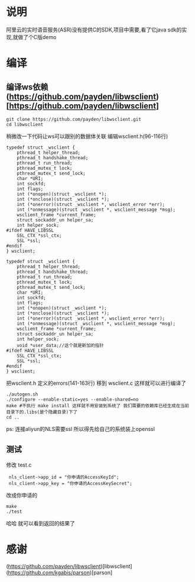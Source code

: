# 说明

阿里云的实时语音服务(ASR)没有提供C的SDK,项目中需要,看了它java sdk的实现,就做了个C版demo

#  编译

## 编译ws依赖(https://github.com/payden/libwsclient)[https://github.com/payden/libwsclient]

~~~
git clone https://github.com/payden/libwsclient.git
cd libwsclient
~~~

稍微改一下代码让ws可以跟别的数据体关联
编辑wsclient.h(96-116行)
~~~
typedef struct _wsclient {
    pthread_t helper_thread;
    pthread_t handshake_thread;
    pthread_t run_thread;
    pthread_mutex_t lock;
    pthread_mutex_t send_lock;
    char *URI;
    int sockfd;
    int flags;
    int (*onopen)(struct _wsclient *);
    int (*onclose)(struct _wsclient *);
    int (*onerror)(struct _wsclient *, wsclient_error *err);
    int (*onmessage)(struct _wsclient *, wsclient_message *msg);
    wsclient_frame *current_frame;
    struct sockaddr_un helper_sa;
    int helper_sock;
#ifdef HAVE_LIBSSL
    SSL_CTX *ssl_ctx;
    SSL *ssl;
#endif
} wsclient;
~~~

~~~
typedef struct _wsclient {
    pthread_t helper_thread;
    pthread_t handshake_thread;
    pthread_t run_thread;
    pthread_mutex_t lock;
    pthread_mutex_t send_lock;
    char *URI;
    int sockfd;
    int flags;
    int (*onopen)(struct _wsclient *);
    int (*onclose)(struct _wsclient *);
    int (*onerror)(struct _wsclient *, wsclient_error *err);
    int (*onmessage)(struct _wsclient *, wsclient_message *msg);
    wsclient_frame *current_frame;
    struct sockaddr_un helper_sa;
    int helper_sock;
    void *user_data;//这个就是新加的指针
#ifdef HAVE_LIBSSL
    SSL_CTX *ssl_ctx;
    SSL *ssl;
#endif
} wsclient;
~~~

把wsclient.h 定义的errors(141-163行) 移到 wsclient.c
这样就可以进行编译了

~~~
./autogen.sh
./configure --enable-static=yes --enable-shared=no
make #不执行 make install 这样就不用安装到系统了 我们需要的依赖库已经生成在当前目录下的.libs(是个隐藏目录)下了 
cd ..
~~~

ps: 连接aliyun的NLS需要ssl 所以得先给自己的系统装上openssl

## 测试

修改 test.c 

~~~
 nls_client->app_id = "你申请的AccessKeyId";
 nls_client->app_key = "你申请的AccessKeySecret";
~~~

改成你申请的

~~~
make
./test
~~~
哈哈 就可以看到返回的结果了

# 感谢

(https://github.com/payden/libwsclient)[libwsclient]
(https://github.com/kgabis/parson)[parson]


